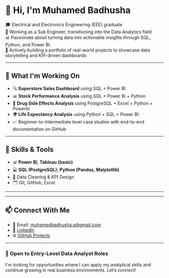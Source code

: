 # 👋 Hi, I'm Muhamed Badhusha 

🎓 Electrical and Electronics Engineering (EEE) graduate  
🔧 Working as a Sub Engineer, transitioning into the Data Analytics field  
📊 Passionate about turning data into actionable insights through SQL, Python, and Power BI  
📁 Actively building a portfolio of real-world projects to showcase data storytelling and KPI-driven dashboards

---

## 💼 What I'm Working On

- 🔍 **Superstore Sales Dashboard** using SQL + Power BI
- 📊 **Stock Performance Analysis** using SQL + Power Bi + Python 
- 💊 **Drug Side Effects Analysis** using PostgreSQL + Excel + Python + Powerbi
- 🌍 **Life Expectancy Analysis** using Python + SQL + Power BI
- 📈 Beginner-to-Intermediate level case studies with end-to-end documentation on GitHub

---

## 🧰 Skills & Tools

- 📊 **Power BI**, **Tableau (basic)**
- 💻 **SQL (PostgreSQL)**, **Python (Pandas, Matplotlib)**
- 🧹 Data Cleaning & KPI Design
- 🗂️ Git, GitHub, Excel

---

---

## 📫 Connect With Me

- 📧 Email: muhamedbadhusha.s@gmail.com  
- 🔗 [LinkedIn](https://www.linkedin.com/in/muhamedbadhusha-s)  
- 🌐 [GitHub Projects](https://github.com/Badhusha-S)

---

### 🚀 Open to Entry-Level Data Analyst Roles

I'm looking for opportunities where I can apply my analytical skills and continue growing in real business environments. Let’s connect!

